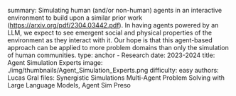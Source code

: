 summary: Simulating human (and/or non-human) agents in an interactive environment to build upon a similar prior work (https://arxiv.org/pdf/2304.03442.pdf). In having agents powered by an LLM, we expect to see emergent social and physical properties of the environment as they interact with it. Our hope is that this agent-based approach can be applied to more problem domains than only the simulation of human communities.
type: anchor - Research
date: 2023-2024
title: Agent Simulation Experts
image: ./img/thumbnails/Agent_Simulation_Experts.png
difficulty: easy
authors: Lucas Gral
files: Synergistic Simulations Multi-Agent Problem Solving with Large Language Models, Agent Sim Preso

